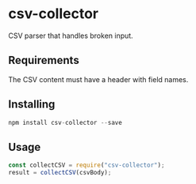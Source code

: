 # csv-collector
CSV parser that handles broken input.

## Requirements
The CSV content must have a header with field names.

## Installing
```js
npm install csv-collector --save
```

## Usage
```js
const collectCSV = require("csv-collector");
result = collectCSV(csvBody);
```
